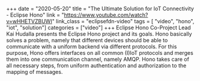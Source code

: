 +++
date = "2020-05-20"
title = "The Ultimate Solution for IoT Connectivity - Eclipse Hono"
link = "https://www.youtube.com/watch?v=wHHETVZBUWI"
link_class  = "eclipsefdn-video"
tags = [ "video", "hono", "iot", "solution"]
categories = ["video"]
+++
Eclipse Hono Co-Project Lead Kai Hudalla presents the Eclipse Hono project and its goals. Hono basically solves a problem, namely that different devices should be able to communicate with a uniform backend via different protocols. For this purpose, Hono offers interfaces on all common (I)IoT protocols and merges them into one communication channel, namely AMQP. Hono takes care of all necessary steps, from uniform authentication and authorization to the mapping of messages.
